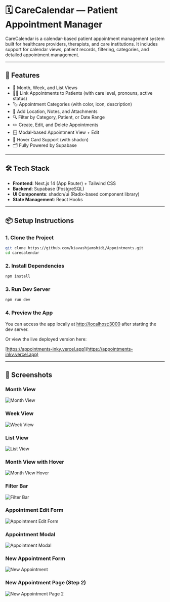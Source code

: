 # 🗓️ CareCalendar — Patient Appointment Manager

CareCalendar is a calendar-based patient appointment management system built for healthcare providers, therapists, and care institutions. It includes support for calendar views, patient records, filtering, categories, and detailed appointment management.

---

## 🚀 Features

- 📅 Month, Week, and List Views
- 🧑‍⚕️ Link Appointments to Patients (with care level, pronouns, active status)
- 🏷️ Appointment Categories (with color, icon, description)
- 📍 Add Location, Notes, and Attachments
- 🔍 Filter by Category, Patient, or Date Range
- ✏️ Create, Edit, and Delete Appointments
- 🪟 Modal-based Appointment View + Edit
- 🧠 Hover Card Support (with shadcn)
- 🗂️ Fully Powered by Supabase

---

## 🛠️ Tech Stack

- **Frontend**: Next.js 14 (App Router) + Tailwind CSS
- **Backend**: Supabase (PostgreSQL)
- **UI Components**: shadcn/ui (Radix-based component library)
- **State Management**: React Hooks

---

## 📦 Setup Instructions

### 1. Clone the Project

```bash
git clone https://github.com/kiavashjamshidi/Appointments.git
cd carecalendar
```

### 2. Install Dependencies

```bash
npm install
```

### 3. Run Dev Server

```bash
npm run dev
```

### 4. Preview the App

You can access the app locally at [http://localhost:3000](http://localhost:3000) after starting the dev server.

Or view the live deployed version here:

[https://appointments-inky.vercel.app](https://appointments-inky.vercel.app)

---

## 📸 Screenshots

### Month View

![Month View](images/month-view.png)

### Week View

![Week View](images/week-view.png)

### List View

![List View](images/list-view.png)

### Month View with Hover

![Month View Hover](images/month-view-hover.png)

### Filter Bar

![Filter Bar](images/filterbar.png)

### Appointment Edit Form

![Appointment Edit Form](images/appointment-edit-form.png)

### Appointment Modal

![Appointment Modal](images/appointment-modal.png)

### New Appointment Form

![New Appointment](images/new-appointment.png)

### New Appointment Page (Step 2)

![New Appointment Page 2](images/new-appointment-page2.png)
